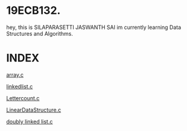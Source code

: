 # 19ECB132.
hey, this is SILAPARASETTI JASWANTH SAI
im currently learning  Data Structures and Algorithms.
# INDEX
[array.c](https://github.com/jeshu5/19ECB132./blob/main/ARRAY.C)

[linkedlist.c](https://github.com/jeshu5/19ECB132./blob/main/LINKEDLIST.C)

[Lettercount.c](https://github.com/jeshu5/19ECB132./blob/main/LetterCount.c)

[LinearDataStructure.c](https://github.com/jeshu5/19ECB132./blob/main/LinearDataStructure.c)

[doubly linked list.c](https://github.com/jeshu5/19ECB132./blob/main/doublylinkedlist.c)
